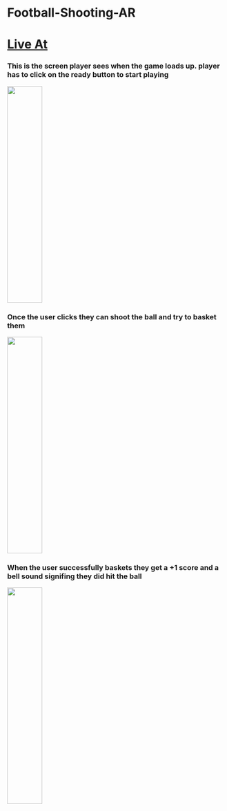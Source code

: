 # Football-Shooting-AR
# [Live At](https://queppelin.8thwall.app/football/)

### This is the screen player sees when the game loads up. player has to click on the ready button to start playing

<img id="Logo"  width="40%" height="500px" margin="50px" src="https://user-images.githubusercontent.com/74761614/120649756-bc69f380-c49a-11eb-87d8-ccd5a0abcae5.jpg">

### Once the user clicks they can shoot the ball and try to basket them

<img  width="40%" height="500px" padding-left="20px" src="https://user-images.githubusercontent.com/74761614/120649772-c12ea780-c49a-11eb-97b3-426d5d6fcb59.jpg">


### When the user successfully baskets they get a +1 score and a bell sound signifing they did hit the ball

<img  width="40%" height="500px" margin="50px" src="https://user-images.githubusercontent.com/74761614/120649784-c3910180-c49a-11eb-893a-f1fd2527c02d.jpg">

